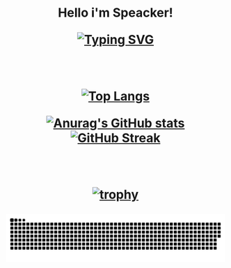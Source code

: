 <h1 align="center"> Hello i'm Speacker! </p>
<a href="https://git.io/typing-svg"><img src="https://readme-typing-svg.demolab.com?font=Fira+Code&weight=1000&size=40&duration=1000&pause=1000&color=057800&center=true&vCenter=true&width=700&lines=C%2B%2B+Main+Programmer;High+School+Student;ULTRAKILL+AND+JOJOLANDS+FAN;3D+Mediocre+Artist;Biggest+Nerd+Ever+%3A)" alt="Typing SVG" /></a>

<br><br>
[![Top Langs](https://github-readme-stats.vercel.app/api/top-langs/?username=speackerdev&layout=compact)](https://github.com/anuraghazra/github-readme-stats)

[![Anurag's GitHub stats](https://github-readme-stats.vercel.app/api?username=anuraghazra)](https://github.com/anuraghazra/github-readme-stats)
[![GitHub Streak](https://streak-stats.demolab.com/?user=DenverCoder1)](https://git.io/streak-stats)

<br><br>
[![trophy](https://github-profile-trophy.vercel.app/?username=ryo-ma&theme=onedark&row=2&column=3)](https://github.com/ryo-ma/github-profile-trophy)

![Snake animation](https://github.com/SpeackerDev/SpeackerDev/blob/output/github-contribution-grid-snake.svg)
